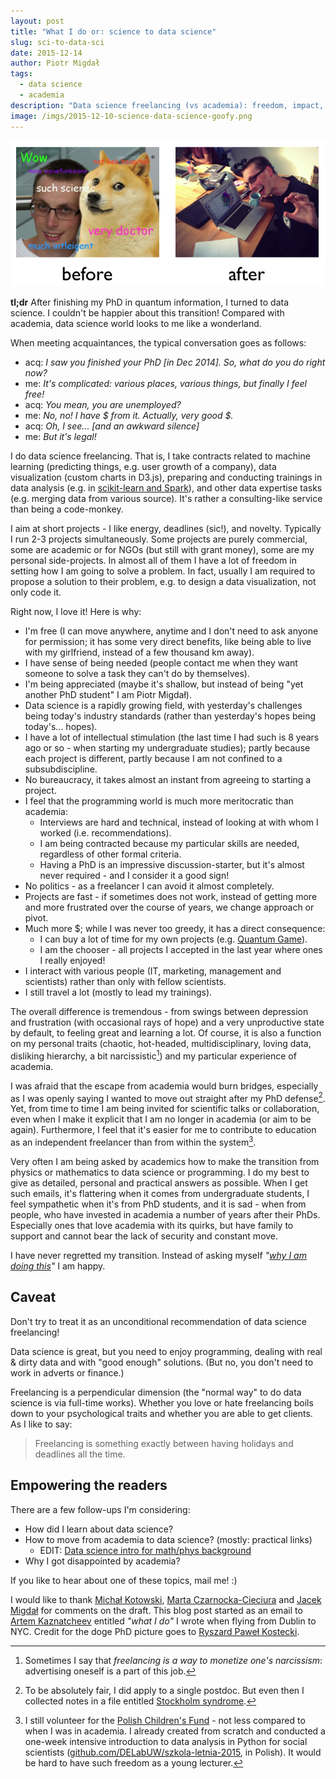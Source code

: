 ```yaml
---
layout: post
title: "What I do or: science to data science"
slug: sci-to-data-sci
date: 2015-12-14
author: Piotr Migdał
tags:
  - data science
  - academia
description: "Data science freelancing (vs academia): freedom, impact, meritocracy, fast pace, money."
image: /imgs/2015-12-10-science-data-science-goofy.png
---
```


![Science to Data Science (goofy)](./science-data-science-goofy.png)

**tl;dr** After finishing my PhD in quantum information, I turned to data science. I couldn't be happier about this transition! Compared with academia, data science world looks to me like a wonderland.

When meeting acquaintances, the typical conversation goes as follows:

- acq: _I saw you finished your PhD [in Dec 2014]. So, what do you do right now?_
- me: _It's complicated: various places, various things, but finally I feel free!_
- acq: _You mean, you are unemployed?_
- me: _No, no! I have $ from it. Actually, very good $._
- acq: _Oh, I see... [and an awkward silence]_
- me: _But it's legal!_

I do data science freelancing. That is, I take contracts related to machine learning (predicting things, e.g. user growth of a company), data visualization (custom charts in D3.js), preparing and conducting trainings in data analysis (e.g. in [scikit-learn and Spark](http://workshops.deepsense.io/)), and other data expertise tasks (e.g. merging data from various source). It's rather a consulting-like service than being a code-monkey.

I aim at short projects - I like energy, deadlines (sic!), and novelty. Typically I run 2-3 projects simultaneously.
Some projects are purely commercial, some are academic or for NGOs (but still with grant money), some are my personal side-projects.
In almost all of them I have a lot of freedom in setting how I am going to solve a problem. In fact, usually I am required to propose a solution to their problem, e.g. to design a data visualization, not only code it.

Right now, I love it! Here is why:

- I'm free (I can move anywhere, anytime and I don't need to ask anyone for permission; it has some very direct benefits, like being able to live with my girlfriend, instead of a few thousand km away).
- I have sense of being needed (people contact me when they want someone to solve a task they can't do by themselves).
- I'm being appreciated (maybe it's shallow, but instead of being "yet another PhD student" I am Piotr Migdał).
- Data science is a rapidly growing field, with yesterday's challenges being today's industry standards (rather than yesterday's hopes being today's... hopes).
- I have a lot of intellectual stimulation (the last time I had such is 8 years ago or so - when starting my undergraduate studies); partly because each project is different, partly because I am not confined to a subsubdiscipline.
- No bureaucracy, it takes almost an instant from agreeing to starting a project.
- I feel that the programming world is much more meritocratic than academia:
  - Interviews are hard and technical, instead of looking at with whom I worked (i.e. recommendations).
  - I am being contracted because my particular skills are needed, regardless of other formal criteria.
  - Having a PhD is an impressive discussion-starter, but it's almost never required - and I consider it a good sign!
- No politics - as a freelancer I can avoid it almost completely.
- Projects are fast - if sometimes does not work, instead of getting more and more frustrated over the course of years, we change approach or pivot.
- Much more \$; while I was never too greedy, it has a direct consequence:
  - I can buy a lot of time for my own projects (e.g. [Quantum Game](http://quantumgame.io/)).
  - I am the chooser - all projects I accepted in the last year where ones I really enjoyed!
- I interact with various people (IT, marketing, management and scientists) rather than only with fellow scientists.
- I still travel a lot (mostly to lead my trainings).

The overall difference is tremendous - from swings between depression and frustration (with occasional rays of hope) and a very unproductive state by default, to feeling great and learning a lot. Of course, it is also a function on my personal traits (chaotic, hot-headed, multidisciplinary, loving data, disliking hierarchy, a bit narcissistic[^1]) and my particular experience of academia.

I was afraid that the escape from academia would burn bridges, especially as I was openly saying I wanted to move out straight after my PhD defense[^2]. Yet, from time to time I am being invited for scientific talks or collaboration, even when I make it explicit that I am no longer in academia (or aim to be again). Furthermore, I feel that it's easier for me to contribute to education as an independent freelancer than from within the system[^3].

Very often I am being asked by academics how to make the transition from physics or mathematics to data science or programming. I do my best to give as detailed, personal and practical answers as possible. When I get such emails, it's flattering when it comes from undergraduate students, I feel sympathetic when it's from PhD students, and it is sad - when from people, who have invested in academia a number of years after their PhDs. Especially ones that love academia with its quirks, but have family to support and cannot bear the lack of security and constant move.

I have never regretted my transition. Instead of asking myself _"[why I am doing this](http://www.phdcomics.com/comics/archive.php?comicid=3)"_ I am happy.

## Caveat

Don't try to treat it as an unconditional recommendation of data science freelancing!

Data science is great, but you need to enjoy programming, dealing with real & dirty data and with "good enough" solutions. (But no, you don't need to work in adverts or finance.)

Freelancing is a perpendicular dimension (the "normal way" to do data science is via full-time works). Whether you love or hate freelancing boils down to your psychological traits and whether you are able to get clients. As I like to say:

> Freelancing is something exactly between having holidays and deadlines all the time.

## Empowering the readers

There are a few follow-ups I'm considering:

- How did I learn about data science?
- How to move from academia to data science? (mostly: practical links)
  - EDIT: [Data science intro for math/phys background]({{site.url}}/2016/03/15/data-science-intro-for-math-phys-background.html)
- Why I got disappointed by academia?

If you like to hear about one of these topics, mail me! :)

I would like to thank [Michał Kotowski](http://www.math.toronto.edu/~michal/), [Marta Czarnocka-Cieciura](http://martaczc.deviantart.com/) and [Jacek Migdał](http://jacek.migdal.pl/) for comments on the draft. This blog post started as an email to [Artem Kaznatcheev](https://plus.google.com/101780559173703781847) entitled _"what I do"_ I wrote when flying from Dublin to NYC. Credit for the doge PhD picture goes to [Ryszard Paweł Kostecki](http://www.fuw.edu.pl/~kostecki/).

[^1]: Sometimes I say that _freelancing is a way to monetize one's narcissism_: advertising oneself is a part of this job.
[^2]: To be absolutely fair, I did apply to a single postdoc. But even then I collected notes in a file entitled [Stockholm syndrome](https://en.wikipedia.org/wiki/Stockholm_syndrome).
[^3]: I still volunteer for the [Polish Children's Fund](https://en.wikipedia.org/wiki/Polish_Children%27s_Fund) - not less compared to when I was in academia. I already created from scratch and conducted a one-week intensive introduction to data analysis in Python for social scientists ([github.com/DELabUW/szkola-letnia-2015](https://github.com/DELabUW/szkola-letnia-2015), in Polish). It would be hard to have such freedom as a young lecturer.
